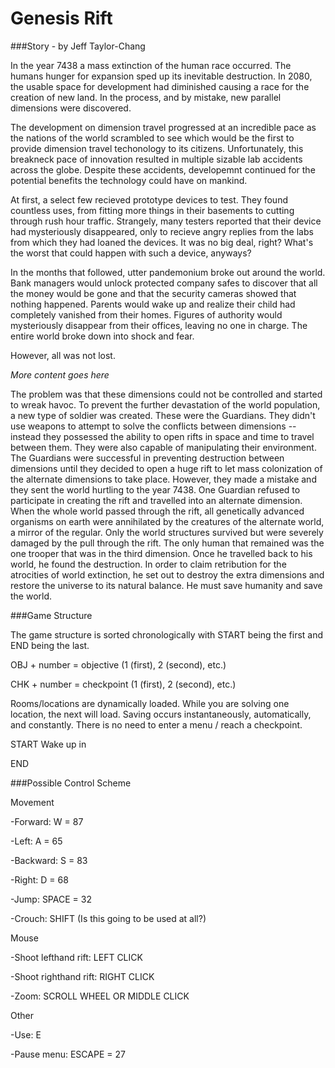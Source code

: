 Genesis Rift
============

###Story - by Jeff Taylor-Chang

In the year 7438 a mass extinction of the human race occurred. The humans hunger for expansion sped up its inevitable
 destruction. In 2080, the usable space for development had diminished causing a race for the creation of new land. In the
 process, and by mistake, new parallel dimensions were discovered.
 
The development on dimension travel progressed at an incredible pace as the nations of the world scrambled to see which would be the
 first to provide dimension travel techonology to its citizens. Unfortunately, this breakneck pace of innovation resulted
 in multiple sizable lab accidents across the globe. Despite these accidents, developemnt continued for the potential
 benefits the technology could have on mankind.

At first, a select few recieved prototype devices to test. They found countless uses, from fitting more things
 in their basements to cutting through rush hour traffic. Strangely, many testers reported that their device
 had mysteriously disappeared, only to recieve angry replies from the labs from which they had loaned the devices.
 It was no big deal, right? What's the worst that could happen with such a device, anyways?

In the months that followed, utter pandemonium broke out around the world. Bank managers would unlock protected
 company safes to discover that all the money would be gone and that the security cameras showed that nothing happened.
 Parents would wake up and realize their child had completely vanished from their homes. Figures of authority would
 mysteriously disappear from their offices, leaving no one in charge. The entire world broke down into shock and fear.

However, all was not lost.


*More content goes here*

The problem was that these dimensions could not be controlled and started to wreak havoc. To prevent the further devastation of the world population, a new type of soldier was created.
 These were the Guardians. They didn't use weapons to attempt to solve the conflicts between dimensions --
 instead they possessed the ability to open rifts in space and time to travel between them. They were also capable of manipulating
 their environment. The Guardians were successful in preventing destruction between dimensions until they decided to open
 a huge rift to let mass colonization of the alternate dimensions to take place. 
 However, they made a mistake and they sent the world hurtling to the year 7438. One Guardian refused to participate in
 creating the rift and travelled into an alternate dimension. When the whole world passed through the rift, all genetically
 advanced organisms on earth were annihilated by the creatures of the alternate world, a mirror of the regular. Only the
 world structures survived but were severely damaged by the pull through the rift. The only human that remained was the one
 trooper that was in the third dimension. Once he travelled back to his world, he found the destruction. In order to claim
 retribution for the atrocities of world extinction, he set out to destroy the extra dimensions and restore the universe to
 its natural balance. He must save humanity and save the world.

###Game Structure

The game structure is sorted chronologically with START being the first and END being the last.

OBJ + number = objective (1 (first), 2 (second), etc.)

CHK + number = checkpoint (1 (first), 2 (second), etc.)

Rooms/locations are dynamically loaded. While you are solving one location, the next will load.
Saving occurs instantaneously, automatically, and constantly. There is no need to enter a menu / reach a checkpoint.

START
Wake up in 





END

###Possible Control Scheme

Movement

 -Forward: W = 87
 
 -Left: A = 65
 
 -Backward: S = 83
 
 -Right: D = 68
 
 -Jump: SPACE = 32
 
 -Crouch: SHIFT (Is this going to be used at all?)
  
Mouse
 
 -Shoot lefthand rift: LEFT CLICK
 
 -Shoot righthand rift: RIGHT CLICK
 
 -Zoom: SCROLL WHEEL OR MIDDLE CLICK
 
Other

 -Use: E

 -Pause menu: ESCAPE = 27


